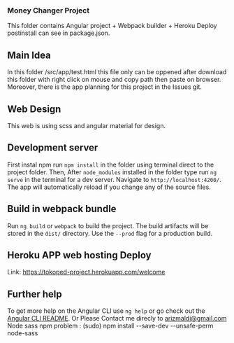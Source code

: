 ### Money Changer Project

This folder contains Angular project + Webpack builder + Heroku Deploy postinstall can see in package.json.

## Main Idea

In this folder /src/app/test.html this file only can be oppened after download this folder with right click on mouse and copy path then paste on browser. Moreover, there is the app planning for this project in the Issues git.

## Web Design

This web is using scss and angular material for design.

## Development server

First instal npm run `npm install` in the folder using terminal direct to the project folder. Then, After `node_modules` installed in the folder type run `ng serve` in the terminal for a dev server. Navigate to `http://localhost:4200/`. The app will automatically reload if you change any of the source files.

## Build in webpack bundle

Run `ng build` or `webpack` to build the project. The build artifacts will be stored in the `dist/` directory. Use the `--prod` flag for a production build.

## Heroku APP web hosting Deploy

Link: https://tokoped-project.herokuapp.com/welcome

## Further help

To get more help on the Angular CLI use `ng help` or go check out the [Angular CLI README](https://github.com/angular/angular-cli/blob/master/README.md). Or Please Contact me direcly to arizmaldi@gmail.com
Node sass npm problem : (sudo) npm install --save-dev  --unsafe-perm node-sass
